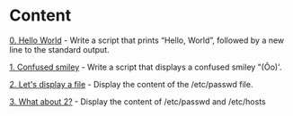 # Content

[0. Hello World](0-hello_world) - Write a script that prints “Hello, World”, followed by a new line to the standard output.

[1. Confused smiley](1-confused_smiley) - Write a script that displays a confused smiley "(Ôo)'.

[2. Let's display a file](2-hellofile) - Display the content of the /etc/passwd file.

[3. What about 2?](3-twofiles) - Display the content of /etc/passwd and /etc/hosts

